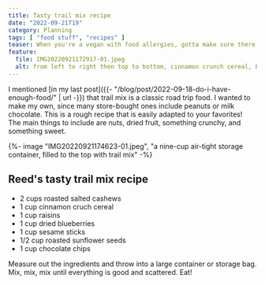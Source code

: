 ```yaml
---
title: Tasty trail mix recipe
date: "2022-09-21T19"
category: Planning
tags: [ "food stuff", "recipes" ]
teaser: When you're a vegan with food allergies, gotta make sure there's plenty to eat.
feature:
  file: IMG20220921172917-01.jpeg
  alt: from left to right then top to bottom, cinnamon crunch cereal, Enjoy Life chocolate chunks, salted sesame sticks, raisins, roasted sunflower seeds, roasted cashews, dried blueberries
---
```


I mentioned [in my last post]({{- "/blog/post/2022-09-18-do-i-have-enough-food/" | url -}}) that trail mix is a classic road trip food. I wanted to make my own, since many store-bought ones include peanuts or milk chocolate. This is a rough recipe that is easily adapted to your favorites! The main things to include are nuts, dried fruit, something crunchy, and something sweet.

{%- image "IMG20220921174623-01.jpeg", "a nine-cup air-tight storage container, filled to the top with trail mix" -%}

## Reed's tasty trail mix recipe

- 2 cups roasted salted cashews
- 1 cup cinnamon cruch cereal
- 1 cup raisins
- 1 cup dried blueberries
- 1 cup sesame sticks
- 1/2 cup roasted sunflower seeds
- 1 cup chocolate chips

Measure out the ingredients and throw into a large container or storage bag. Mix, mix, mix until everything is good and scattered. Eat!
